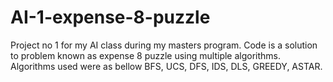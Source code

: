 # AI-1-expense-8-puzzle
Project no 1 for my AI class during my masters program. Code is a solution to problem known as expense 8 puzzle using multiple algorithms. Algorithms used were as bellow BFS, UCS, DFS, IDS, DLS, GREEDY, ASTAR.
